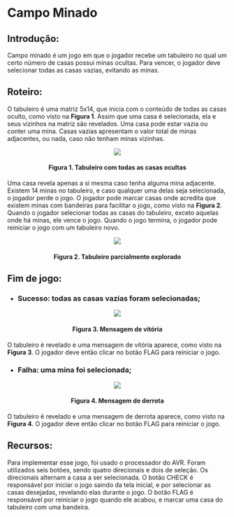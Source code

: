
# Campo Minado

## Introdução:

  
Campo minado é um jogo em que o jogador recebe um tabuleiro no qual um certo número de casas possui minas ocultas. Para vencer, o jogador deve selecionar todas as casas vazias, evitando as minas.

## Roteiro:  

O tabuleiro é uma matriz 5x14, que inicia com o conteúdo de todas as casas oculto, como visto na **Figura 1**. Assim que uma casa é selecionada, ela e seus vizinhos na matriz são revelados. Uma casa pode estar vazia ou conter uma mina. Casas vazias apresentam o valor total de minas adjacentes, ou nada, caso não tenham minas vizinhas.

<p align="center">
  <img src="https://lh6.googleusercontent.com/KbEe98pgpzxm7q4e9VcQOEofyWBAaHUlcj2RhR4-m04PyTyIWHOA9puv0zDMjeKwInRIX1IU-9gOdVK81d-xNBTXTny6y28bnryemjrImoKlRvcNOH4A_1uMyCLAtAFF3oH5MPz37HAhtLXGdg" />
</p>
<h4 align="center">
  Figura 1. Tabuleiro com todas as casas ocultas 
</h4>

Uma casa revela apenas a si mesma caso tenha alguma mina adjacente. Existem 14 minas no tabuleiro, e caso qualquer uma delas seja selecionada, o jogador perde o jogo. O jogador pode marcar casas onde acredita que existem minas com bandeiras para facilitar o jogo, como visto na **Figura 2**. Quando o jogador selecionar todas as casas do tabuleiro, exceto aquelas onde há minas, ele vence o jogo. Quando o jogo termina, o jogador pode reiniciar o jogo com um tabuleiro novo.

<p align="center">
  <img src="https://lh5.googleusercontent.com/YYUNc7a3Zyjsp2PkiYwr9oKhANGXT3BjsAiiDPv0pUN3DOSiZzZJ6VNPtvtt2hBacH--T7cb5FGjXnm3s1agOqbaCZqIhgSWBmLeQoq_-xLLOs_DSN3hV7vZbPOwz7XXkyPe1HgCuDzYVRuYfg" />
</p>
<h4 align="center">
  Figura 2. Tabuleiro parcialmente explorado 
</h4> 

## Fim de jogo:

 - ### Sucesso: todas as casas vazias foram selecionadas;

<p align="center">
  <img src="https://lh3.googleusercontent.com/hT1hObA7wl0n-DFspSWY9oqZcqxzFrFy-wbX45kgU8gtWPmFKnkYsOJvoYdukaPccwL5GdG_CSVp0S0cuDNf3TVIpi8lfbQEpzq89xvTZ4bcyC7DGBqev6Dap7am6csWeNbA_9UlmvSqTgGJ1A" />
</p>
<h4 align="center">
  Figura 3. Mensagem de vitória 
</h4>

O tabuleiro é revelado e uma mensagem de vitória aparece, como visto na **Figura 3**. O jogador deve então clicar no botão FLAG para reiniciar o jogo.

-   ### Falha: uma mina foi selecionada;

<p align="center">
  <img src="https://lh5.googleusercontent.com/RBUrfteJYom-YUTxq5mAH-nZEKsihsBRaMTrYpNQdtp2Hex8W2Zn6rRvUf-pYX44Q12I2JNTCZTVKLJSjKECg26K6JnEZkSPkYoJJCGJOV1lDq8-gAardsIcmct-zx-SXWq2xdHI2_gL3rYbeQ" />
</p>
<h4 align="center"> 
  Figura 4. Mensagem de derrota
</h4>

O tabuleiro é revelado e uma mensagem de derrota aparece, como visto na **Figura 4**. O jogador deve então clicar no botão FLAG para reiniciar o jogo.

## Recursos:

Para implementar esse jogo, foi usado o processador do AVR. Foram utilizados seis botões, sendo quatro direcionais e dois de seleção. Os direcionais alternam a casa a ser selecionada. O botão CHECK é responsável por iniciar o jogo saindo da tela inicial, e por selecionar as casas desejadas, revelando elas durante o jogo. O botão FLAG é responsável por reiniciar o jogo quando ele acabou, e marcar uma casa do tabuleiro com uma bandeira.
